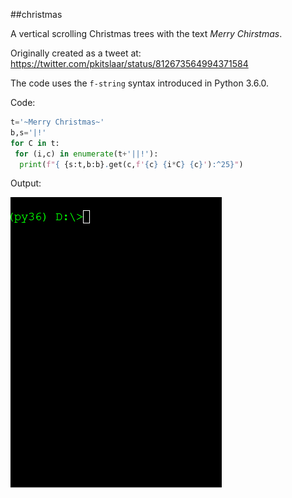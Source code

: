 ##christmas

A vertical scrolling Christmas trees with the text *Merry Chirstmas*.

Originally created as a tweet at: https://twitter.com/pkitslaar/status/812673564994371584

The code uses the `f-string` syntax introduced in Python 3.6.0.

Code:

```python
t='~Merry Christmas~'
b,s='|!'
for C in t:
 for (i,c) in enumerate(t+'||!'):
  print(f"{ {s:t,b:b}.get(c,f'{c} {i*C} {c}'):^25}")
```

Output:

![Animated GIF of christmas.py console output](christmas.gif)
